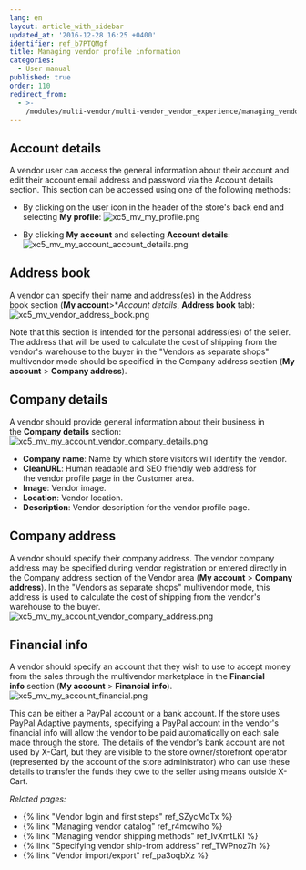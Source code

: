 ```yaml
---
lang: en
layout: article_with_sidebar
updated_at: '2016-12-28 16:25 +0400'
identifier: ref_b7PTQMgf
title: Managing vendor profile information
categories:
  - User manual
published: true
order: 110
redirect_from:
  - >-
    /modules/multi-vendor/multi-vendor_vendor_experience/managing_vendor_profile_information.html
---
```

## Account details
A vendor user can access the general information about their account and edit their account email address and password via the Account details section. This section can be accessed using one of the following methods:

   * By clicking on the user icon in the header of the store's back end and selecting **My profile**:
     ![xc5_mv_my_profile.png]({{site.baseurl}}/attachments/ref_b7PTQMgf/xc5_mv_my_profile.png)

   * By clicking **My account** and selecting **Account details**:
     ![xc5_mv_my_account_account_details.png]({{site.baseurl}}/attachments/ref_b7PTQMgf/xc5_mv_my_account_account_details.png)


## Address book
A vendor can specify their name and address(es) in the Address book section (**My account**>**Account details*, **Address book** tab):
     ![xc5_mv_vendor_address_book.png]({{site.baseurl}}/attachments/ref_b7PTQMgf/xc5_mv_vendor_address_book.png)

Note that this section is intended for the personal address(es) of the seller. The address that will be used to calculate the cost of shipping from the vendor's warehouse to the buyer in the "Vendors as separate shops" multivendor mode should be specified in the Company address section (**My account** > **Company address**). 

## Company details
A vendor should provide general information about their business in the **Company details** section:
     ![xc5_mv_my_account_vendor_company_details.png]({{site.baseurl}}/attachments/ref_b7PTQMgf/xc5_mv_my_account_vendor_company_details.png)

   * **Company name**: Name by which store visitors will identify the vendor. 
   * **CleanURL**: Human readable and SEO friendly web address for the vendor profile page in the Customer area.
   * **Image**: Vendor image.
   * **Location**: Vendor location.
   * **Description**: Vendor description for the vendor profile page.
    
## Company address
A vendor should specify their company address. The vendor company address may be specified during vendor registration or entered directly in the Company address section of the Vendor area (**My account** > **Company address**). In the "Vendors as separate shops" multivendor mode, this address is used to calculate the cost of shipping from the vendor's warehouse to the buyer.  
     ![xc5_mv_my_account_vendor_company_address.png]({{site.baseurl}}/attachments/ref_b7PTQMgf/xc5_mv_my_account_vendor_company_address.png)

## Financial info
A vendor should specify an account that they wish to use to accept money from the sales through the multivendor marketplace in the **Financial info** section (**My account** > **Financial info**).
     ![xc5_mv_my_account_financial.png]({{site.baseurl}}/attachments/ref_b7PTQMgf/xc5_mv_my_account_financial.png)

This can be either a PayPal account or a bank account. If the store uses PayPal Adaptive payments, specifying a PayPal account in the vendor's financial info will allow the vendor to be paid automatically on each sale made through the store. The details of the vendor's bank account are not used by X-Cart, but they are visible to the store owner/storefront operator (represented by the account of the store administrator) who can use these details to transfer the funds they owe to the seller using means outside X-Cart.

_Related pages:_

*   {% link "Vendor login and first steps" ref_SZycMdTx %}
*   {% link "Managing vendor catalog" ref_r4mcwiho %}
*   {% link "Managing vendor shipping methods" ref_IvXmtLKI %}
*   {% link "Specifying vendor ship-from address" ref_TWPnoz7h %}
*   {% link "Vendor import/export" ref_pa3oqbXz %}
